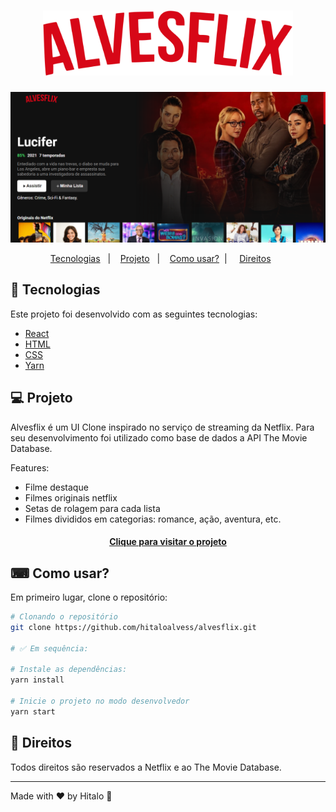<h1 align="center">
  <img alt="alvesflix" title="alvesflix" src=".github/logo.svg" width="400px" />
</h1>

<p align="center">
     <img src=".github/preview.PNG" alt="alvesflix demo" />
</p>

<p align="center">
  <a href="#-technologias">Tecnologias</a>&nbsp;&nbsp;&nbsp;|&nbsp;&nbsp;&nbsp;
  <a href="#-projeto">Projeto</a>&nbsp;&nbsp;&nbsp;|&nbsp;&nbsp;&nbsp;
  <a href="#-como-usar?">Como usar?</a>&nbsp;&nbsp;|&nbsp;&nbsp;&nbsp;&nbsp;
  <a href="#-direitos">Direitos</a>&nbsp;&nbsp;&nbsp;&nbsp;&nbsp;&nbsp;
</p>

## 🚀 Tecnologias

Este projeto foi desenvolvido com as seguintes tecnologias:

- <a href="https://pt-br.reactjs.org/">React</a>
- <a href="https://developer.mozilla.org/pt-BR/docs/Web/HTML">HTML</a>
- <a href="https://developer.mozilla.org/pt-BR/docs/Web/CSS">CSS</a>
- <a href="https://yarnpkg.com/">Yarn</a>

## 💻 Projeto

Alvesflix é um UI Clone inspirado no serviço de streaming da Netflix. Para seu desenvolvimento foi utilizado como base de dados a API The Movie Database.

Features:
- Filme destaque
- Filmes originais netflix
- Setas de rolagem para cada lista
- Filmes divididos em categorias: romance, ação, aventura, etc.

<h4 align="center"><a href="https://www.iuricode.com/">Clique para visitar o projeto</a></h4>

## ⌨ Como usar?

Em primeiro lugar, clone o repositório:

```bash
# Clonando o repositório
git clone https://github.com/hitaloalvess/alvesflix.git

# ✅ Em sequência:

# Instale as dependências:
yarn install

# Inicie o projeto no modo desenvolvedor
yarn start
```

## :memo: Direitos

Todos direitos são reservados a Netflix e ao The Movie Database.

---
Made with ♥ by Hitalo 🚀
